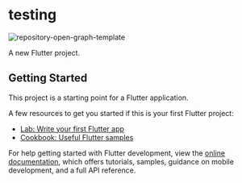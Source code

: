 # testing

![repository-open-graph-template](https://user-images.githubusercontent.com/126911096/222928055-8f879754-7e5f-4b3e-92af-07c9efe9d124.png)

A new Flutter project.



## Getting Started

This project is a starting point for a Flutter application.

A few resources to get you started if this is your first Flutter project:

- [Lab: Write your first Flutter app](https://docs.flutter.dev/get-started/codelab)
- [Cookbook: Useful Flutter samples](https://docs.flutter.dev/cookbook)

For help getting started with Flutter development, view the
[online documentation](https://docs.flutter.dev/), which offers tutorials,
samples, guidance on mobile development, and a full API reference.
